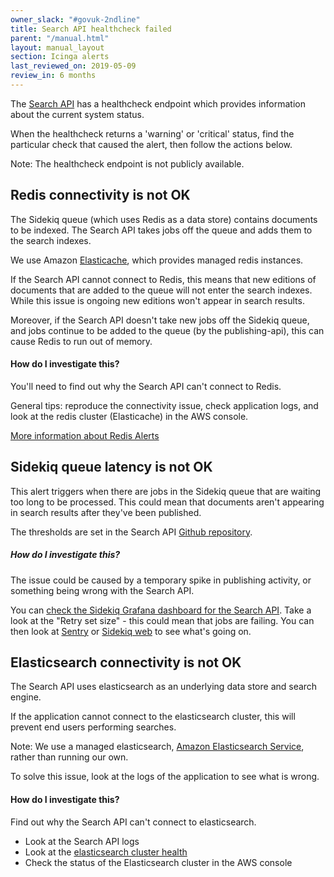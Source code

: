 ```yaml
---
owner_slack: "#govuk-2ndline"
title: Search API healthcheck failed
parent: "/manual.html"
layout: manual_layout
section: Icinga alerts
last_reviewed_on: 2019-05-09
review_in: 6 months
---
```


The [Search API][search-api] has a healthcheck endpoint which provides
information about the current system status.

When the healthcheck returns a 'warning' or 'critical' status, find the
particular check that caused the alert, then follow the actions below.

Note: The healthcheck endpoint is not publicly available.

## Redis connectivity is not OK

The Sidekiq queue (which uses Redis as a data store) contains documents to be
indexed. The Search API takes jobs off the queue and adds them to the search
indexes.

We use Amazon [Elasticache](https://aws.amazon.com/elasticache), which
provides managed redis instances.

If the Search API cannot connect to Redis, this means that new editions of
documents that are added to the queue will not enter the search indexes.
While this issue is ongoing new editions won't appear in search results.

Moreover, if the Search API doesn't take new jobs off the Sidekiq queue,
and jobs continue to be added to the queue (by the publishing-api), this
can cause Redis to run out of memory.

#### How do I investigate this?

You'll need to find out why the Search API can't connect to Redis.

General tips: reproduce the connectivity issue, check application logs, and
look at the redis cluster (Elasticache) in the AWS console.

[More information about Redis Alerts][redis]

## Sidekiq queue latency is not OK

This alert triggers when there are jobs in the Sidekiq queue that are waiting
too long to be processed. This could mean that documents aren't appearing
in search results after they've been published.

The thresholds are set in the Search API [Github repository][search-github-repo].

##### How do I investigate this?

The issue could be caused by a temporary spike in publishing activity, or
something being wrong with the Search API.

You can [check the Sidekiq Grafana dashboard for the Search API][sidekiq-grafana-dashboard]. Take a look at the "Retry set size" - this could mean that jobs are failing. You can then look at [Sentry][sentry] or [Sidekiq web][sidekiq-web] to see what's going on.

## Elasticsearch connectivity is not OK

The Search API uses elasticsearch as an underlying data store and search
engine.

If the application cannot connect to the elasticsearch cluster,
this will prevent end users performing searches.

Note: We use a managed elasticsearch, [Amazon Elasticsearch Service][aws-elasticsearch], rather than running our own.

To solve this issue, look at the logs of the application to see what
is wrong.

#### How do I investigate this?

Find out why the Search API can't connect to elasticsearch.

- Look at the Search API logs
- Look at the [elasticsearch cluster health][cluster-health]
- Check the status of the Elasticsearch cluster in the AWS console


[search-api]: /apps/search-api.html
[redis]: /manual/alerts/redis.html#header
[sidekiq-grafana-dashboard]: https://grafana.production.govuk.digital/dashboard/file/sidekiq.json?refresh=1m&orgId=1&var-Application=search-api&var-Queues=All
[sentry]: /manual/error-reporting.html
[sidekiq-web]: /manual/monitor-sidekiq-workers.html
[search-github-repo]: https://github.com/alphagov/search-api/
[cluster-health]: /manual/alerts/elasticsearch-cluster-health.html
[aws-elasticsearch]: https://aws.amazon.com/elasticsearch-service/
